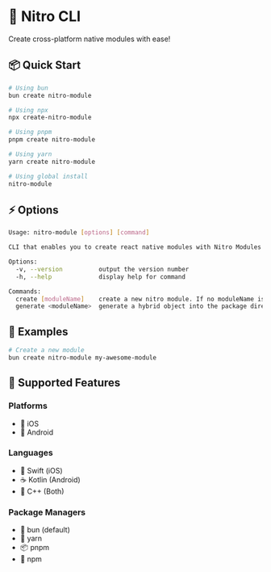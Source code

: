 # 🚀 Nitro CLI

Create cross-platform native modules with ease!

## 📦 Quick Start

```bash
# Using bun
bun create nitro-module

# Using npx
npx create-nitro-module

# Using pnpm
pnpm create nitro-module

# Using yarn
yarn create nitro-module

# Using global install
nitro-module
```

## ⚡️ Options

```bash
Usage: nitro-module [options] [command]

CLI that enables you to create react native modules with Nitro Modules

Options:
  -v, --version          output the version number
  -h, --help             display help for command

Commands:
  create [moduleName]    create a new nitro module. If no moduleName is provided, you will be prompted for one.
  generate <moduleName>  generate a hybrid object into the package directory
```

## 🎯 Examples

```bash
# Create a new module
bun create nitro-module my-awesome-module
```

## 🔧 Supported Features

### Platforms

- 📱 iOS
- 🤖 Android

### Languages

- 🔵 Swift (iOS)
- ☕️ Kotlin (Android)
- 🔧 C++ (Both)

### Package Managers

- 🥟 bun (default)
- 🧶 yarn
- 📦 pnpm
- 🎁 npm
